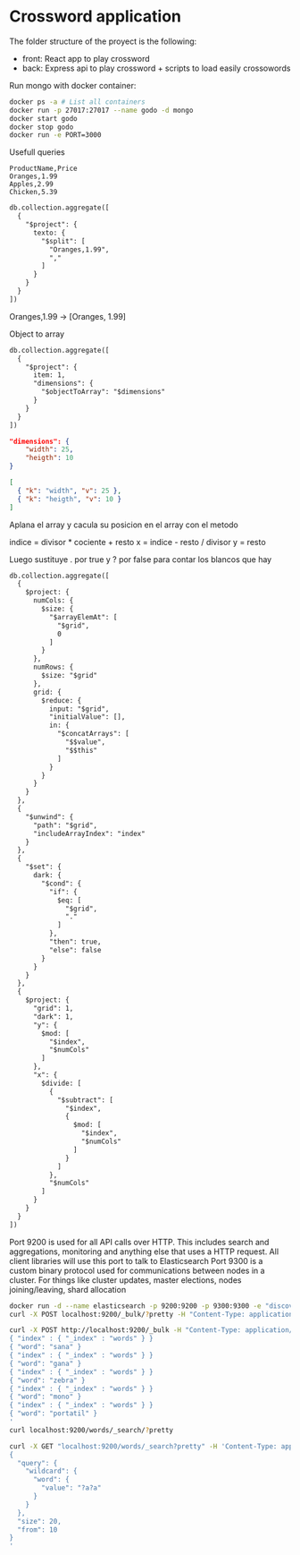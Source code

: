 # Crossword application

The folder structure of the proyect is the following:

- front: React app to play crossword
- back: Express api to play crossword + scripts to load easily crossowords

Run mongo with docker container:

```bash
docker ps -a # List all containers
docker run -p 27017:27017 --name godo -d mongo
docker start godo
docker stop godo
docker run -e PORT=3000
```

Usefull queries

```csv
ProductName,Price
Oranges,1.99
Apples,2.99
Chicken,5.39
```

```txt
db.collection.aggregate([
  {
    "$project": {
      texto: {
        "$split": [
          "Oranges,1.99",
          ","
        ]
      }
    }
  }
])
```

Oranges,1.99 -> [Oranges, 1.99]

Object to array

```txt
db.collection.aggregate([
  {
    "$project": {
      item: 1,
      "dimensions": {
        "$objectToArray": "$dimensions"
      }
    }
  }
])
```

```json
"dimensions": {
    "width": 25,
    "heigth": 10
}
```

```json
[
  { "k": "width", "v": 25 },
  { "k": "heigth", "v": 10 }
]
```

Aplana el array y cacula su posicion en el array
con el metodo

indice = divisor \* cociente + resto
x = indice - resto / divisor
y = resto

Luego sustituye . por true
y ? por false para contar los blancos que hay

```txt
db.collection.aggregate([
  {
    $project: {
      numCols: {
        $size: {
          "$arrayElemAt": [
            "$grid",
            0
          ]
        }
      },
      numRows: {
        $size: "$grid"
      },
      grid: {
        $reduce: {
          input: "$grid",
          "initialValue": [],
          in: {
            "$concatArrays": [
              "$$value",
              "$$this"
            ]
          }
        }
      }
    }
  },
  {
    "$unwind": {
      "path": "$grid",
      "includeArrayIndex": "index"
    }
  },
  {
    "$set": {
      dark: {
        "$cond": {
          "if": {
            $eq: [
              "$grid",
              "."
            ]
          },
          "then": true,
          "else": false
        }
      }
    }
  },
  {
    $project: {
      "grid": 1,
      "dark": 1,
      "y": {
        $mod: [
          "$index",
          "$numCols"
        ]
      },
      "x": {
        $divide: [
          {
            "$subtract": [
              "$index",
              {
                $mod: [
                  "$index",
                  "$numCols"
                ]
              }
            ]
          },
          "$numCols"
        ]
      }
    }
  }
])
```

Port 9200 is used for all API calls over HTTP. This includes search and aggregations, monitoring and anything else that uses a HTTP request. All client libraries will use this port to talk to Elasticsearch
Port 9300 is a custom binary protocol used for communications between nodes in a cluster. For things like cluster updates, master elections, nodes joining/leaving, shard allocation

```bash
docker run -d --name elasticsearch -p 9200:9200 -p 9300:9300 -e "discovery.type=single-node" -e "xpack.security.enabled=false" elasticsearch:8.14.1
curl -X POST localhost:9200/_bulk/?pretty -H "Content-Type: application/x-ndjson" --data-binary @req
```

```bash
curl -X POST http://localhost:9200/_bulk -H "Content-Type: application/json" -d'
{ "index" : { "_index" : "words" } }
{ "word": "sana" }
{ "index" : { "_index" : "words" } }
{ "word": "gana" }
{ "index" : { "_index" : "words" } }
{ "word": "zebra" }
{ "index" : { "_index" : "words" } }
{ "word": "mono" }
{ "index" : { "_index" : "words" } }
{ "word": "portatil" }
'
curl localhost:9200/words/_search/?pretty
```

```bash
curl -X GET "localhost:9200/words/_search?pretty" -H 'Content-Type: application/json' -d'
{
  "query": {
    "wildcard": {
      "word": {
        "value": "?a?a"
      }
    }
  },
  "size": 20,
  "from": 10
}
'
```
